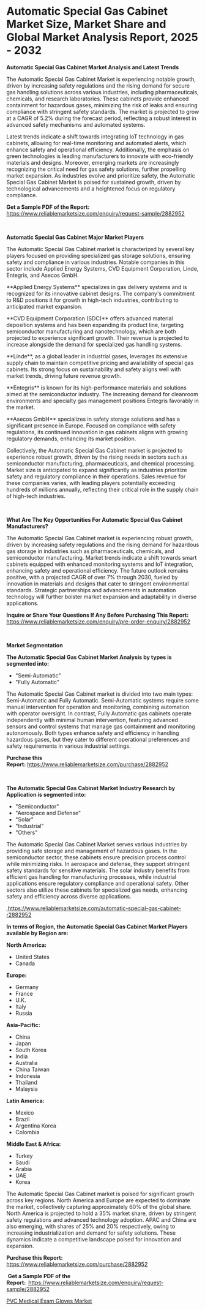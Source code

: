 <p><h1>Automatic Special Gas Cabinet Market Size, Market Share and Global Market Analysis Report, 2025 - 2032</h1></p><p><strong>Automatic Special Gas Cabinet Market Analysis and Latest Trends</strong></p>
<p><p>The Automatic Special Gas Cabinet Market is experiencing notable growth, driven by increasing safety regulations and the rising demand for secure gas handling solutions across various industries, including pharmaceuticals, chemicals, and research laboratories. These cabinets provide enhanced containment for hazardous gases, minimizing the risk of leaks and ensuring compliance with stringent safety standards. The market is projected to grow at a CAGR of 5.2% during the forecast period, reflecting a robust interest in advanced safety mechanisms and automated systems.</p><p>Latest trends indicate a shift towards integrating IoT technology in gas cabinets, allowing for real-time monitoring and automated alerts, which enhance safety and operational efficiency. Additionally, the emphasis on green technologies is leading manufacturers to innovate with eco-friendly materials and designs. Moreover, emerging markets are increasingly recognizing the critical need for gas safety solutions, further propelling market expansion. As industries evolve and prioritize safety, the Automatic Special Gas Cabinet Market is poised for sustained growth, driven by technological advancements and a heightened focus on regulatory compliance.</p></p>
<p><strong>Get a Sample PDF of the Report:&nbsp;</strong> <a href="https://www.reliablemarketsize.com/enquiry/request-sample/2882952?utm_campaign=2925&utm_medium=2&utm_source=Github&utm_content=ia&utm_term=13032025&utm_id=automatic-special-gas-cabinet">https://www.reliablemarketsize.com/enquiry/request-sample/2882952</a></p>
<p>&nbsp;</p>
<p><strong>Automatic Special Gas Cabinet Major Market Players</strong></p>
<p><p>The Automatic Special Gas Cabinet market is characterized by several key players focused on providing specialized gas storage solutions, ensuring safety and compliance in various industries. Notable companies in this sector include Applied Energy Systems, CVD Equipment Corporation, Linde, Entegris, and Asecos GmbH.</p><p>**Applied Energy Systems** specializes in gas delivery systems and is recognized for its innovative cabinet designs. The company's commitment to R&D positions it for growth in high-tech industries, contributing to anticipated market expansion.</p><p>**CVD Equipment Corporation (SDC)** offers advanced material deposition systems and has been expanding its product line, targeting semiconductor manufacturing and nanotechnology, which are both projected to experience significant growth. Their revenue is projected to increase alongside the demand for specialized gas handling systems.</p><p>**Linde**, as a global leader in industrial gases, leverages its extensive supply chain to maintain competitive pricing and availability of special gas cabinets. Its strong focus on sustainability and safety aligns well with market trends, driving future revenue growth.</p><p>**Entegris** is known for its high-performance materials and solutions aimed at the semiconductor industry. The increasing demand for cleanroom environments and specialty gas management positions Entegris favorably in the market.</p><p>**Asecos GmbH** specializes in safety storage solutions and has a significant presence in Europe. Focused on compliance with safety regulations, its continued innovation in gas cabinets aligns with growing regulatory demands, enhancing its market position.</p><p>Collectively, the Automatic Special Gas Cabinet market is projected to experience robust growth, driven by the rising needs in sectors such as semiconductor manufacturing, pharmaceuticals, and chemical processing. Market size is anticipated to expand significantly as industries prioritize safety and regulatory compliance in their operations. Sales revenue for these companies varies, with leading players potentially exceeding hundreds of millions annually, reflecting their critical role in the supply chain of high-tech industries.</p></p>
<p>&nbsp;</p>
<p><strong>What Are The Key Opportunities For Automatic Special Gas Cabinet Manufacturers?</strong></p>
<p><p>The Automatic Special Gas Cabinet market is experiencing robust growth, driven by increasing safety regulations and the rising demand for hazardous gas storage in industries such as pharmaceuticals, chemicals, and semiconductor manufacturing. Market trends indicate a shift towards smart cabinets equipped with enhanced monitoring systems and IoT integration, enhancing safety and operational efficiency. The future outlook remains positive, with a projected CAGR of over 7% through 2030, fueled by innovation in materials and designs that cater to stringent environmental standards. Strategic partnerships and advancements in automation technology will further bolster market expansion and adaptability in diverse applications.</p></p>
<p><strong>Inquire or Share Your Questions If Any Before Purchasing This Report:</strong> <a href="https://www.reliablemarketsize.com/enquiry/pre-order-enquiry/2882952?utm_campaign=2925&utm_medium=2&utm_source=Github&utm_content=ia&utm_term=13032025&utm_id=automatic-special-gas-cabinet">https://www.reliablemarketsize.com/enquiry/pre-order-enquiry/2882952</a></p>
<p>&nbsp;</p>
<p><strong>Market Segmentation</strong></p>
<p><strong>The Automatic Special Gas Cabinet Market Analysis by types is segmented into:</strong></p>
<p><ul><li>"Semi-Automatic"</li><li>"Fully Automatic"</li></ul></p>
<p><p>The Automatic Special Gas Cabinet market is divided into two main types: Semi-Automatic and Fully Automatic. Semi-Automatic systems require some manual intervention for operation and monitoring, combining automation with operator oversight. In contrast, Fully Automatic gas cabinets operate independently with minimal human intervention, featuring advanced sensors and control systems that manage gas containment and monitoring autonomously. Both types enhance safety and efficiency in handling hazardous gases, but they cater to different operational preferences and safety requirements in various industrial settings.</p></p>
<p><strong>Purchase this Report:&nbsp;</strong><a href="https://www.reliablemarketsize.com/purchase/2882952?utm_campaign=2925&utm_medium=2&utm_source=Github&utm_content=ia&utm_term=13032025&utm_id=automatic-special-gas-cabinet">https://www.reliablemarketsize.com/purchase/2882952</a></p>
<p>&nbsp;</p>
<p><strong>The Automatic Special Gas Cabinet Market Industry Research by Application is segmented into:</strong></p>
<p><ul><li>"Semiconductor"</li><li>"Aerospace and Defense"</li><li>"Solar"</li><li>"Industrial"</li><li>"Others"</li></ul></p>
<p><p>The Automatic Special Gas Cabinet Market serves various industries by providing safe storage and management of hazardous gases. In the semiconductor sector, these cabinets ensure precision process control while minimizing risks. In aerospace and defense, they support stringent safety standards for sensitive materials. The solar industry benefits from efficient gas handling for manufacturing processes, while industrial applications ensure regulatory compliance and operational safety. Other sectors also utilize these cabinets for specialized gas needs, enhancing safety and efficiency across diverse applications.</p></p>
<p><a href="https://www.reliablemarketsize.com/automatic-special-gas-cabinet-r2882952?utm_campaign=2925&utm_medium=2&utm_source=Github&utm_content=ia&utm_term=13032025&utm_id=automatic-special-gas-cabinet">&nbsp;https://www.reliablemarketsize.com/automatic-special-gas-cabinet-r2882952</a></p>
<p><strong>In terms of Region, the Automatic Special Gas Cabinet Market Players available by Region are:</strong></p>
<p>
    <p> <strong> North America: </strong>
        <ul>
            <li>United States</li>
            <li>Canada</li>
        </ul>
        </p> 
    <p> <strong> Europe: </strong>
        <ul>
            <li>Germany</li>
            <li>France</li>
            <li>U.K.</li>
            <li>Italy</li>
            <li>Russia</li>
        </ul>
        </p> 
    <p> <strong> Asia-Pacific: </strong>
        <ul>
            <li>China</li>
            <li>Japan</li>
            <li>South Korea</li>
            <li>India</li>
            <li>Australia</li>
            <li>China Taiwan</li>
            <li>Indonesia</li>
            <li>Thailand</li>
            <li>Malaysia</li>
        </ul>
        </p> 
    <p> <strong> Latin America: </strong>
        <ul>
            <li>Mexico</li>
            <li>Brazil</li>
            <li>Argentina Korea</li>
            <li>Colombia</li>
        </ul>
        </p> 
    <p> <strong> Middle East & Africa: </strong>
        <ul>
            <li>Turkey</li>
            <li>Saudi</li>
            <li>Arabia</li>
            <li>UAE</li>
            <li>Korea</li>
        </ul>
    </p>
    </p>
<p><p>The Automatic Special Gas Cabinet market is poised for significant growth across key regions. North America and Europe are expected to dominate the market, collectively capturing approximately 60% of the global share. North America is projected to hold a 35% market share, driven by stringent safety regulations and advanced technology adoption. APAC and China are also emerging, with shares of 25% and 20% respectively, owing to increasing industrialization and demand for safety solutions. These dynamics indicate a competitive landscape poised for innovation and expansion.</p></p>
<p><strong>Purchase this Report: </strong><a href="https://www.reliablemarketsize.com/purchase/2882952?utm_campaign=2925&utm_medium=2&utm_source=Github&utm_content=ia&utm_term=13032025&utm_id=automatic-special-gas-cabinet">https://www.reliablemarketsize.com/purchase/2882952</a></p>
<p>&nbsp;<strong>Get a Sample PDF of the Report:&nbsp;&nbsp;</strong><a href="https://www.reliablemarketsize.com/enquiry/request-sample/2882952?utm_campaign=2925&utm_medium=2&utm_source=Github&utm_content=ia&utm_term=13032025&utm_id=automatic-special-gas-cabinet">https://www.reliablemarketsize.com/enquiry/request-sample/2882952</a></p>
<p><strong></strong></p>
<p><p><a href="https://github.com/mayabungard8092/Market-Research-Report-List-1/blob/main/pvc-medical-exam-gloves-market.md?utm_campaign=2925&utm_medium=2&utm_source=Github&utm_content=ia&utm_term=13032025&utm_id=automatic-special-gas-cabinet">PVC Medical Exam Gloves Market</a></p></p>